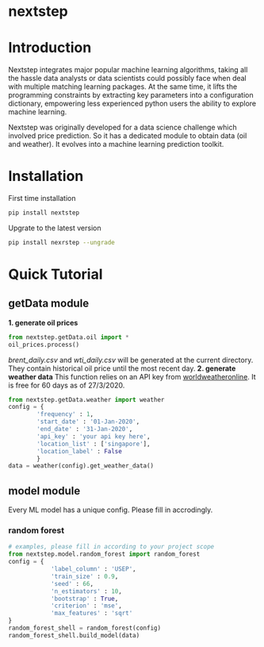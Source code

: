 # nextstep

# Introduction
Nextstep integrates major popular machine learning algorithms, taking all the hassle data analysts or data scientists could possibly face when deal with multiple matching learning packages. At the same time, it lifts the programming constraints by extracting key parameters into a configuration dictionary, empowering less experienced python users the ability to explore machine learning. 

Nextstep was originally developed for a data science challenge which involved price prediction. So it has a dedicated module to obtain data (oil and weather). It evolves into a machine learning prediction toolkit.

# Installation
First time installation
```bash
pip install nextstep
```
Upgrate to the latest version
```bash
pip install nexrstep --ungrade
```
# Quick Tutorial
## getData module
**1. generate oil prices**
```python
from nextstep.getData.oil import *
oil_prices.process()
```
*brent_daily.csv* and *wti_daily.csv* will be generated at the current directory. They contain historical oil price until the most recent day.
**2. generate weather data**
This function relies on an API key from [worldweatheronline](https://www.worldweatheronline.com/developer/). It is free for 60 days as of 27/3/2020.
```python
from nextstep.getData.weather import weather
config = {
		'frequency' : 1,
		'start_date' : '01-Jan-2020',
		'end_date' : '31-Jan-2020',
		'api_key' : 'your api key here',
		'location_list' : ['singapore'],
		'location_label' : False
		}
data = weather(config).get_weather_data()
```
## model module
Every ML model has a unique config. Please fill in accrodingly.
### random forest
```python
# examples, please fill in according to your project scope
from nextstep.model.random_forest import random_forest
config = {
            'label_column' : 'USEP',
            'train_size' : 0.9,
            'seed' : 66,
            'n_estimators' : 10,
            'bootstrap' : True,
            'criterion' : 'mse',
            'max_features' : 'sqrt'
}
random_forest_shell = random_forest(config)
random_forest_shell.build_model(data)
```